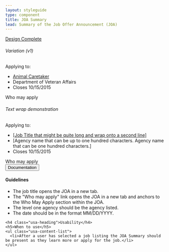 ```yaml
---
layout: styleguide
type: component
title: JOA Summary
lead: Summary of the Job Offer Announcement (JOA)
---
```


<a href="{{ site.baseurl }}/getting-started/#maturity" class="usa-label maturity design_complete">
  Design Complete
</a>

<div class="preview">
  <h6 class="usa-heading-alt">Variation (v1)</h6>
  <div class="usajobs-joa_summary v1">
    <div class="usajobs-joa_summary-body">
      <p class="intro">Applying to:</p>
      <ul class="detail">
        <li class="job_title"><a href="#joa">Animal Caretaker</a></li>
        <li class="attr">Department of Veteran Affairs</li>
        <li class="attr">Closes 10/15/2015</li>
      </ul>
      <!-- a class="joa-save">Save Job</a -->
      <a class="joa-anchor">Who may apply</a>
    </div>
  </div>

  <h6 class="usa-heading-alt">Text wrap demonstration</h6>
  <div class="usajobs-joa_summary v1">
    <div class="usajobs-joa_summary-body">
      <p class="intro">Applying to:</p>
      <ul class="detail">
        <li class="job_title"><a href="#joa">[Job Title that might be quite long and wrap onto a second line]</a></li>
        <li class="attr">[Agency name that can be up to one hundred characters. Agency name that can be one hundred characters.] </li>
        <li class="attr">Closes 10/15/2015</li>
      </ul>
      <!-- a class="joa-save">Save Job</a -->
      <a class="joa-anchor">Who may apply</a>
    </div>
  </div>
</div>

<div class="usa-accordion-bordered usa-accordion-docs">
  <button class="usa-button-unstyled usa-accordion-button"
      aria-expanded="true" aria-controls="collapsible-0">
    Documentation
  </button>
  <div id="collapsible-0" aria-hidden="false" class="usa-accordion-content">
    <h4 class="usa-heading">Guidelines</h4>
    <ul class="usa-content-list">
      <li>The job title opens the JOA in a new tab.</li>
      <li>The "Who may apply" link opens the JOA in a new tab and anchors to the Who May Apply section within the JOA.</li>
      <li>The level one agency should be the agency listed.</li>
      <li>The date should be in the format MM/DD/YYYY.</li>
    </ul>

    <h4 class="usa-heading">Usability</h4>
    <h5>When to use</h5>
    <ul class="usa-content-list">
      <li>After a user has selected a job listing the JOA Summary should be present as they learn more or apply for the job.</li>
    </ul>
  </div>
</div>
